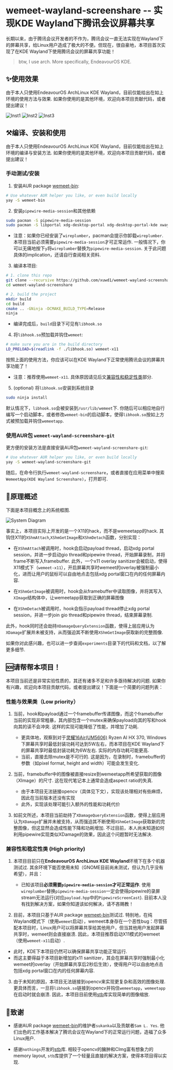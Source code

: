 

# wemeet-wayland-screenshare -- 实现KDE Wayland下腾讯会议屏幕共享

长期以来，由于腾讯会议开发者的不作为，腾讯会议一直无法实现在Wayland下的屏幕共享，给Linux用户造成了极大的不便。但现在，很自豪地，本项目首次实现了在KDE Wayland下使用腾讯会议的屏幕共享功能！

> btw, I use arch. More specifically, EndeavourOS KDE.


## ✨使用效果

由于本人只使用EndeavourOS ArchLinux KDE Wayland，目前仅能给出在如上环境的使用方法与效果. 如果你使用的是其他环境，欢迎向本项目贡献代码，或者提出建议！

![Inst1](./resource/instruction-1.png "instruction-1")
![Inst2](./resource/instruction-2.png "instruction-2")
![Inst3](./resource/instruction-3.png "instruction-3")


## ⚒️编译、安装和使用

由于本人只使用EndeavourOS ArchLinux KDE Wayland，目前仅能给出在如上环境的编译与安装方法. 如果你使用的是其他环境，欢迎向本项目贡献代码，或者提出建议！

### 手动测试/安装

1. 安装AUR package [wemeet-bin](https://aur.archlinux.org/packages/wemeet-bin):

```bash
# Use whatever AUR helper you like, or even build locally
yay -S wemeet-bin  
```

2. 安装`pipewire-media-session`和其他依赖

```bash
sudo pacman -S pipewire-media-session
sudo pacman -S libportal xdg-desktop-portal xdg-desktop-portal-kde xwaylandvideobridge xdotool
```

- 注意：如果你已经安装了`wireplumber`，pacman会提示你卸载`wireplumber`. 本项目当前必须需要`pipewire-media-session`才可正常运作. 一般情况下，你可以无痛地按下`y`将`wireplumber`替换为`pipewire-media-session`. 关于此问题具体的implication，还请自行查阅相关资料.

3. 编译本项目:

```bash
# 1. clone this repo
git clone --recursive https://github.com/xuwd1/wemeet-wayland-screenshare.git
cd wemeet-wayland-screenshare

# 2. build the project
mkdir build
cd build
cmake .. -GNinja -DCMAKE_BUILD_TYPE=Release
ninja

```

- 编译完成后，`build`目录下可见有`libhook.so`

4. 将`libhook.so`预加载并钩住`wemeet`:

```bash
# make sure you are in the build directory
LD_PRELOAD=$(readlink -f ./libhook.so) wemeet-x11
```

按照上面的使用方法，你应该可以在KDE Wayland下正常使用腾讯会议的屏幕共享功能了！
- 注意：推荐使用`wemeet-x11`. 具体原因请见后文[兼容性和稳定性类](#兼容性和稳定性类-high-priority)部分.


5. (optional) 将`libhook.so`安装到系统目录

```bash
sudo ninja install
```
默认情况下，`libhook.so`会被安装到`/usr/lib/wemeet`下. 你随后可以相应地自行编写一个启动脚本，或者修改`wemeet-bin`的启动脚本，使得`libhook.so`按如上方式被预加载并钩住`wemeetapp`.



### 使用AUR包 `wemeet-wayland-screenshare-git`

更方便的安装方法是直接安装AUR包`wemeet-wayland-screenshare-git`:

```bash
# Use whatever AUR helper you like, or even build locally
yay -S wemeet-wayland-screenshare-git

```

随后，在命令行执行`wemeet-wayland-screenshare`，或者直接在应用菜单中搜索`WemeetApp(KDE Wayland Screenshare)`，打开即可.

## 🔬原理概述

下面是本项目概念上的系统框图.

![System Diagram](./resource/diagram.svg "system diagram")

事实上，本项目实际上开发的是一个X11的hack，而不是wemeetapp的hack. 其钩住X11的`XShmAttach`,`XShmGetImage`和`XShmDetach`函数，分别实现：

- 在`XShmAttach`被调用时，hook会启动payload thread，启动xdg portal session，并进一步启动gio thread和pipewire thread，开始屏幕录制，并将frame不断写入framebuffer. 此外，一个x11 overlay sanitizer会被启动，使得X11模式下（`wemeet-x11`），开启屏幕共享时wemeet的overlay被强制最小化，进而让用户的鼠标可以自由地点击包括xdg portal窗口在内的任何屏幕内容.

- 在`XShmGetImage`被调用时，hook会从framebuffer中读取图像，并将其写入`XImage`结构体中，让wemeetapp获取到正确的屏幕图像

- 在`XShmDetach`被调用时，hook会指示payload thread停止xdg portal session，并进一步join gio thread和pipewire thread，结束屏幕录制.

此外，hook同时还会劫持`XDamageQueryExtension`函数，使得上层应用认为`XDamage`扩展并未被支持，从而强迫其不断使用`XShmGetImage`获取新的完整图像.

如果你对此感兴趣，也可以进一步查阅`experiments`目录下的代码和文档，以了解更多细节.



## 🆘请帮帮本项目！

本项目当前还是非常实验性质的，其还有诸多不足和许多亟待解决的问题. 如果你有兴趣，欢迎向本项目贡献代码，或者提出建议！下面是一个简要的问题列表：


### 性能与效果类（Low priority）

1. 当前，hook和payload通过一个framebuffer传递图像，而这个framebuffer当前的实现非常粗暴，其内部包含一个mutex来确保payload向其的写和hook向其的读不会冲突. 这样的实现可能降低了性能，并增加了功耗.
   - 更具体地，观察到对于[灵耀16Air(UM5606)](https://wiki.archlinux.org/title/ASUS_Zenbook_UM5606) Ryzen AI HX 370, Windows下屏幕共享时最低封装功耗可达到5W左右，而本项目在KDE Wayland下的屏幕共享时最低封装功耗为6W左右. 实际的内存功耗可能更高.
   - 当前，直接去除mutex是不可行的. 这是因为，在录制时，framebuffer的参数（如pixel format, height and width）可能会发生变化.


2. 当前，framebuffer中的图像被直接resize到wemeetapp所希望获取的图像（XImage）的尺寸. 这在现代笔记本上通常会造成aspect ratio的失真.
   - 由于本项目无法链接opencv（具体见下文），实现该处理相对有些麻烦，因此在当前版本还没有实现
   - 此外，实现该处理可能引入额外的性能和功耗代价


3. 如前文所述，本项目当前劫持了`XDamageQueryExtension`函数，使得上层应用认为`XDamage`扩展并未被支持，从而强迫其不断使用`XShmGetImage`获取新的完整图像，但这显然会造成性能下降和功耗增加. 不过目前，本人尚未知道如何利用pipewire实现类似XDamage的效果，因此这个问题暂时无法解决.


### 兼容性和稳定性类 (High priority)


1. 本项目目前只在**EndeavourOS ArchLinux KDE Wayland**环境下在多个机器测试过. 其余环境下能否使用未知（GNOME目前尚未测试，但认为几乎没有希望），并且：
   - 已知该项目**必须需要`pipewire-media-session`才可正常运作**. 使用`wireplumber`替换`pipewire-media-session`一定会使得pipewire的录屏stream无法运行(对应`payload.hpp`中的`PipewireScreenCast`). 目前本人没有找到解决方案，如果你知道该如何解决，请不吝赐教！

2. 目前，本项目只基于AUR package [wemeet-bin](https://aur.archlinux.org/packages/wemeet-bin)测试过. 特别地，在纯Wayland模式下（使用`wemeet`启动），wemeet本身存在一个恶性bug：尽管搭配本项目时，Linux用户可以将屏幕共享给其他用户，但当其他用户发起屏幕共享时，wemeet则会直接崩溃. 因此，本项目推荐启动X11模式的wemeet（使用`wemeet-x11`启动）.

- 此时，KDE下本项目仍然可以确保屏幕共享功能正常运行.
- 而这主要得益于本项目新增加的x11 sanitizer，其会在屏幕共享时强制最小化wemeet的overlay（开始屏幕共享后2秒后生效），使得用户可以自由地点击包括xdg portal窗口在内的任何屏幕内容.

3. 由于未知的原因，本项目无法链接到opencv来实现更复杂和高效的图像处理. 更具体而言，一旦将`libhook.so`链接到opencv并钩住`wemeetapp`，`wemeetapp`在启动时就会崩溃. 因此，本项目目前使用[stb](https://github.com/nothings/stb)库实现简单的图像缩放.


## 🙏致谢

- 感谢AUR package [wemeet-bin](https://aur.archlinux.org/packages/wemeet-bin)的维护者`sukanka`以及贡献者`Sam L. Yes`. 他们出色的工作基本解决了腾讯会议在Wayland下的正常运行问题，造福了众多Linux用户.

- 感谢`nothings`开发的[stb](https://github.com/nothings/stb)库. 相较于opencv的臃肿和CImg富有想象力的memory layout, `stb`库提供了一个轻量且直接的解决方案，使得本项目得以实现.
